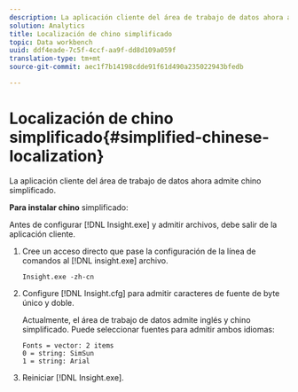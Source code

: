 ```yaml
---
description: La aplicación cliente del área de trabajo de datos ahora admite chino simplificado.
solution: Analytics
title: Localización de chino simplificado
topic: Data workbench
uuid: ddf4eade-7c5f-4ccf-aa9f-dd8d109a059f
translation-type: tm+mt
source-git-commit: aec1f7b14198cdde91f61d490a235022943bfedb

---
```



# Localización de chino simplificado{#simplified-chinese-localization}

La aplicación cliente del área de trabajo de datos ahora admite chino simplificado.

**Para instalar chino** simplificado:

Antes de configurar [!DNL Insight.exe] y admitir archivos, debe salir de la aplicación cliente.

1. Cree un acceso directo que pase la configuración de la línea de comandos al [!DNL insight.exe] archivo.

   ```
   Insight.exe -zh-cn
   ```

1. Configure [!DNL Insight.cfg] para admitir caracteres de fuente de byte único y doble.

   Actualmente, el área de trabajo de datos admite inglés y chino simplificado. Puede seleccionar fuentes para admitir ambos idiomas:

   ```
   Fonts = vector: 2 items 
   0 = string: SimSun 
   1 = string: Arial 
   ```

1. Reiniciar [!DNL Insight.exe].

